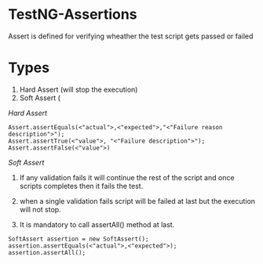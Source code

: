 # TestNG-Assertions

Assert is defined for verifying wheather the test script gets passed or failed

# Types
1. Hard Assert (will stop the execution)
2. Soft Assert (

_Hard Assert_
```
Assert.assertEquals(<"actual">,<"expected">,"<"Failure reason description">");
Assert.assertTrue(<"value">, "<"Failure description">");
Assert.assertFalse(<"value">)

```

_Soft Assert_

1. If any validation fails it will continue the rest of the script and once scripts completes then it fails the test.

2. when a single validation fails script will be failed at last but the execution will not stop.

3. It is mandatory to call assertAll() method at last. 

```
SoftAssert assertion = new SoftAssert();
assertion.assertEquals(<"actual">,<"expected">);
assertion.assertAll();
```


